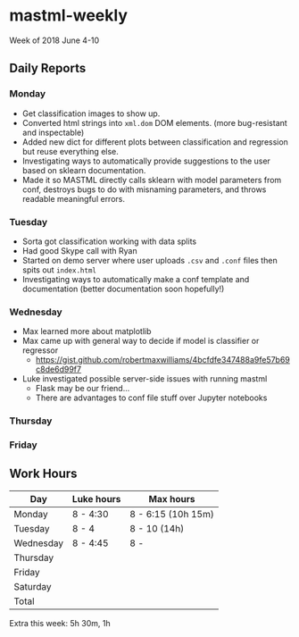 
# mastml-weekly

Week of 2018 June 4-10

## Daily Reports

### Monday

- Get classification images to show up.
- Converted html strings into `xml.dom` DOM elements. (more bug-resistant and inspectable)
- Added new dict for different plots between classification and regression but reuse everything else.
- Investigating ways to automatically provide suggestions to the user based on sklearn documentation.
- Made it so MASTML directly calls sklearn with model parameters from conf, destroys bugs to do with misnaming parameters, and throws readable meaningful errors.
 
### Tuesday

- Sorta got classification working with data splits
- Had good Skype call with Ryan
- Started on demo server where user uploads `.csv` and `.conf` files then spits out `index.html`
- Investigating ways to automatically make a conf template and documentation (better documentation soon hopefully!)

### Wednesday

- Max learned more about matplotlib
- Max came up with general way to decide if model is classifier or regressor
  - https://gist.github.com/robertmaxwilliams/4bcfdfe347488a9fe57b69c8de6d99f7
- Luke investigated possible server-side issues with running mastml
  - Flask may be our friend...
  - There are advantages to conf file stuff over Jupyter notebooks

### Thursday


### Friday

## Work Hours

Day | Luke hours | Max hours
--- | --- | ---
Monday | 8 - 4:30 | 8 - 6:15 (10h 15m)
Tuesday | 8 - 4 | 8 - 10 (14h)
Wednesday | 8 - 4:45 | 8 - 
Thursday | | 
Friday | | 
Saturday | | 
Total |  | 

Extra this week: 5h 30m, 1h
